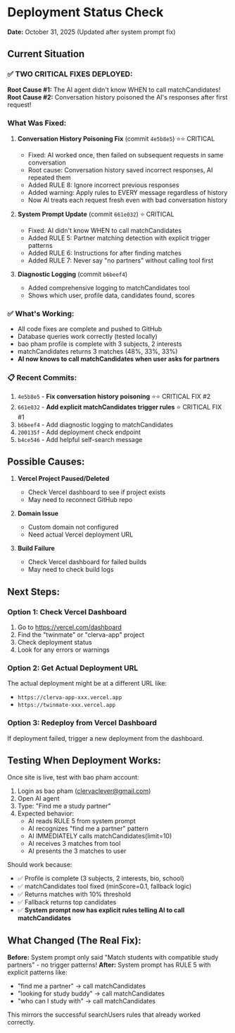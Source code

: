 # Deployment Status Check

**Date:** October 31, 2025 (Updated after system prompt fix)

## Current Situation

### ✅ TWO CRITICAL FIXES DEPLOYED:
**Root Cause #1:** The AI agent didn't know WHEN to call matchCandidates!
**Root Cause #2:** Conversation history poisoned the AI's responses after first request!

### What Was Fixed:
1. **Conversation History Poisoning Fix** (commit `4e5b8e5`) ⭐⭐ CRITICAL
   - Fixed: AI worked once, then failed on subsequent requests in same conversation
   - Root cause: Conversation history saved incorrect responses, AI repeated them
   - Added RULE 8: Ignore incorrect previous responses
   - Added warning: Apply rules to EVERY message regardless of history
   - Now AI treats each request fresh even with bad conversation history

2. **System Prompt Update** (commit `661e032`) ⭐ CRITICAL
   - Fixed: AI didn't know WHEN to call matchCandidates
   - Added RULE 5: Partner matching detection with explicit trigger patterns
   - Added RULE 6: Instructions for after finding matches
   - Added RULE 7: Never say "no partners" without calling tool first

3. **Diagnostic Logging** (commit `b6beef4`)
   - Added comprehensive logging to matchCandidates tool
   - Shows which user, profile data, candidates found, scores

### ✅ What's Working:
- All code fixes are complete and pushed to GitHub
- Database queries work correctly (tested locally)
- bao pham profile is complete with 3 subjects, 2 interests
- matchCandidates returns 3 matches (48%, 33%, 33%)
- **AI now knows to call matchCandidates when user asks for partners**

### 📋 Recent Commits:
1. `4e5b8e5` - **Fix conversation history poisoning** ⭐⭐ CRITICAL FIX #2
2. `661e032` - **Add explicit matchCandidates trigger rules** ⭐ CRITICAL FIX #1
3. `b6beef4` - Add diagnostic logging to matchCandidates
4. `200135f` - Add deployment check endpoint
5. `b4ce546` - Add helpful self-search message

## Possible Causes:

1. **Vercel Project Paused/Deleted**
   - Check Vercel dashboard to see if project exists
   - May need to reconnect GitHub repo

2. **Domain Issue**
   - Custom domain not configured
   - Need actual Vercel deployment URL

3. **Build Failure**
   - Check Vercel dashboard for failed builds
   - May need to check build logs

## Next Steps:

### Option 1: Check Vercel Dashboard
1. Go to https://vercel.com/dashboard
2. Find the "twinmate" or "clerva-app" project
3. Check deployment status
4. Look for any errors or warnings

### Option 2: Get Actual Deployment URL
The actual deployment might be at a different URL like:
- `https://clerva-app-xxx.vercel.app`
- `https://twinmate-xxx.vercel.app`

### Option 3: Redeploy from Vercel Dashboard
If deployment failed, trigger a new deployment from the dashboard.

## Testing When Deployment Works:

Once site is live, test with bao pham account:
1. Login as bao pham (clervaclever@gmail.com)
2. Open AI agent
3. Type: "Find me a study partner"
4. Expected behavior:
   - AI reads RULE 5 from system prompt
   - AI recognizes "find me a partner" pattern
   - AI IMMEDIATELY calls matchCandidates(limit=10)
   - AI receives 3 matches from tool
   - AI presents the 3 matches to user

Should work because:
- ✅ Profile is complete (3 subjects, 2 interests, bio, school)
- ✅ matchCandidates tool fixed (minScore=0.1, fallback logic)
- ✅ Returns matches with 10% threshold
- ✅ Fallback returns top candidates
- ✅ **System prompt now has explicit rules telling AI to call matchCandidates**

## What Changed (The Real Fix):

**Before:** System prompt only said "Match students with compatible study partners" - no trigger patterns!
**After:** System prompt has RULE 5 with explicit patterns like:
- "find me a partner" → call matchCandidates
- "looking for study buddy" → call matchCandidates
- "who can I study with" → call matchCandidates

This mirrors the successful searchUsers rules that already worked correctly.
